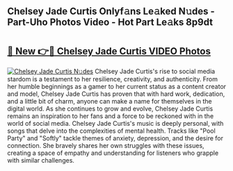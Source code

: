 ## Chelsey Jade Curtis Onlyf𝚊ns Le𝚊ked N𝚞des - Part-Uho Photos Video - Hot Part Le𝚊ks 8p9dt

# <h2><a href="http://ab69779.deff.icu/?id=Chelsey+Jade+Curtis">🔗 New 👉🔴 Chelsey Jade Curtis VIDEO Photos</a></h2>

[![Chelsey Jade Curtis N𝚞des](https://i.imgur.com/rIISA9y.gif)](http://ab69779.deff.icu/?id=Chelsey+Jade+Curtis)
Chelsey Jade Curtis's rise to social media stardom is a testament to her resilience, creativity, and authenticity. From her humble beginnings as a gamer to her current status as a content creator and model, Chelsey Jade Curtis has proven that with hard work, dedication, and a little bit of charm, anyone can make a name for themselves in the digital world. As she continues to grow and evolve, Chelsey Jade Curtis remains an inspiration to her fans and a force to be reckoned with in the world of social media. Chelsey Jade Curtis's music is deeply personal, with songs that delve into the complexities of mental health. Tracks like "Pool Party" and "Softly" tackle themes of anxiety, depression, and the desire for connection. She bravely shares her own struggles with these issues, creating a space of empathy and understanding for listeners who grapple with similar challenges.
